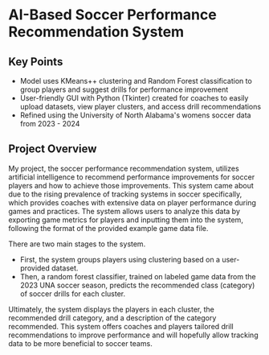 # AI-Based Soccer Performance Recommendation System
## Key Points
- Model uses KMeans++ clustering and Random Forest classification to group players and suggest drills for performance improvement
- User-friendly GUI with Python (Tkinter) created for coaches to easily upload datasets, view player clusters, and access drill recommendations
- Refined using the University of North Alabama's womens soccer data from 2023 - 2024
## Project Overview
My project, the soccer performance recommendation system, utilizes artificial intelligence to recommend performance improvements for soccer players and how to achieve those improvements. This system came about due to the rising prevalence of tracking systems in soccer specifically, which provides coaches with extensive data on player performance during games and practices. The system allows users to analyze this data by exporting game metrics for players and inputting them into the system, following the format of the provided example game data file.

There are two main stages to the system.
- First, the system groups players using clustering based on a user-provided dataset.
- Then, a random forest classifier, trained on labeled game data from the 2023 UNA soccer season, predicts the recommended class (category) of soccer drills for each cluster.

Ultimately, the system displays the players in each cluster, the recommended drill category, and a description of the category recommended. This system offers coaches and players tailored drill recommendations to improve performance and will hopefully allow tracking data to be more beneficial to soccer teams.


